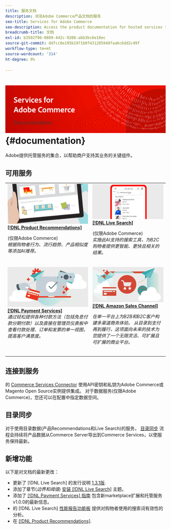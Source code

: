 ```yaml
---
title: 服务文档
description: 浏览Adobe Commerce产品文档的服务
seo-title: Services for Adobe Commerce
seo-description: Access the product documentation for hosted services that help Adobe Commerce and Magento Open Source merchants support key components of their business.
breadcrumb-title: 文档
exl-id: b3502f96-0809-442c-9208-abb3bc6e18ec
source-git-commit: ddfcc8e195b1971b0f431205948faa6c6dd2c49f
workflow-type: tm+mt
source-wordcount: '314'
ht-degree: 0%

---
```


# <!-- use banner as heading -->![服务文档](./assets/banner-services-home.png) {#documentation}

Adobe提供托管服务的集合，以帮助商户支持其业务的关键组件。

## 可用服务

<table>
<tr>
   <td valign="top">
       <img alt="[!UICONTROL Product Recommendations]" src="assets/product-recs.png" />
    <div><a href="https://experienceleague.adobe.com/docs/commerce-merchant-services/product-recommendations/overview.html">
    <strong>[!DNL Product Recommendations]</strong></a>
    </div>
    <p>(仅限Adobe Commerce)<br><em>根据购物者行为、流行趋势、产品相似度等添加AI推荐。</em></p>
    <br>
  </td>
  <td valign="top">
      <img alt="[!DNL Live Search]" src="assets/live-search.png" />
    <div>
    <a href="https://experienceleague.adobe.com/docs/commerce-merchant-services/live-search/overview.html"><strong>[!DNL Live Search]</strong></a>
    </div>
    <p>(仅限Adobe Commerce)<br><em>实施此AI支持的搜索工具，为B2C购物者提供更智能、更快且相关的结果。</em></p>
    <br>
  </td>
</tr>
<tr>
  <td valign="top">
    <img alt="[!DNL Payment Services]" src="assets/payment-services.png"/>
    <div>
    <a href="https://experienceleague.adobe.com/docs/commerce-merchant-services/payment-services/guide-overview.html"><strong>[!DNL Payment Services]</strong></a>
    </div>
    <em>通过轻松提供各种付款方法（包括免息付款分期付款）以及直接在管理员仪表板中查看付款处理、订单和发票的单一视图，提高客户满意度。</em>
    <br>
  </td>
    <td valign="top">
       <img alt="Amazon Sales Channel" src="assets/amazon-channel.png" />
    <div><a href="https://experienceleague.adobe.com/docs/commerce-channels/amazon/guide-overview.html">
    <strong>[!DNL Amazon Sales Channel]</strong></a>
    </div>
    <p><em>在单一平台上为B2B和B2C客户构建多渠道商务体验。 从目录到支付再到履行，这项面向未来的技术为您提供了一个无限灵活、可扩展且可扩展的商业平台。</em></p>
    <br>
  </td>
</tr>
</table>

## 连接到服务

的 [Commerce Services Connector](https://docs.magento.com/user-guide/system/saas.html) 使用API密钥和私钥为Adobe Commerce或Magento Open Source实例提供集成。 对于数据服务(仅限Adobe Commerce)，您还可以在配置中指定数据空间。

## 目录同步

对于使用目录数据(产品Recommendations和Live Search)的服务， [目录同步](https://docs.magento.com/user-guide/system/catalog-sync.html) 流程会持续将产品数据从Commerce Server导出到Commerce Services，以使服务保持最新。

## 新增功能

以下是对文档的最新更改：

* 更新了 [!DNL Live Search] 的发行说明 [1.3.1版](/help/live-search/release-notes.md).
* 添加了章节(_边界和阈值_) [安装 [!DNL Live Search]](/help/live-search/install.md) 主题。
* 添加了 [[!DNL Payment Services] 指南](/help/payment-services/guide-overview.md) 包含新marketplace扩展和托管服务v1.0.0的最新信息。
* 的 [!DNL Live Search] [性能报告功能板](/help/live-search/performance.md) 提供对购物者使用的搜索词有效性的分析。
* 在 [[!DNL Product Recommendations]](https://docs.magento.com/user-guide/recommendations/overview.html).
